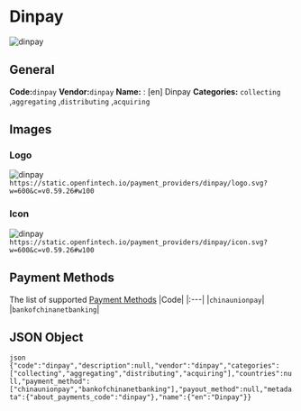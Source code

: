 # Dinpay 
![dinpay](https://static.openfintech.io/payment_providers/dinpay/logo.svg?w=600&c=v0.59.26#w100) 
## General 
**Code:**`dinpay` 
**Vendor:**`dinpay` 
**Name:** 
:	[en] Dinpay 
**Categories:** 
`collecting` ,`aggregating` ,`distributing` ,`acquiring` 
## Images 
### Logo 
![dinpay](https://static.openfintech.io/payment_providers/dinpay/logo.svg?w=600&c=v0.59.26#w100) 
``` https://static.openfintech.io/payment_providers/dinpay/logo.svg?w=600&c=v0.59.26#w100 ``` 
### Icon 
![dinpay](https://static.openfintech.io/payment_providers/dinpay/icon.svg?w=600&c=v0.59.26#w100) 
``` https://static.openfintech.io/payment_providers/dinpay/icon.svg?w=600&c=v0.59.26#w100 ``` 
## Payment Methods 
The list of supported [Payment Methods](#) 
|Code| 
|:---| 
|`chinaunionpay`| 
|`bankofchinanetbanking`| 
 
## JSON Object 
```json {"code":"dinpay","description":null,"vendor":"dinpay","categories":["collecting","aggregating","distributing","acquiring"],"countries":null,"payment_method":["chinaunionpay","bankofchinanetbanking"],"payout_method":null,"metadata":{"about_payments_code":"dinpay"},"name":{"en":"Dinpay"}} ``` 
